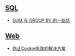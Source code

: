 ## [SQL](https://github.com/adamearthhuang/blog/labels/SQL)
* [SUM 与 GROUP BY 的一些坑](https://github.com/adamearthhuang/blog/issues/2)

## [Web](https://github.com/adamearthhuang/blog/labels/Web)
* [防止Cookie失效的解决方案](https://github.com/adamearthhuang/blog/issues/1)